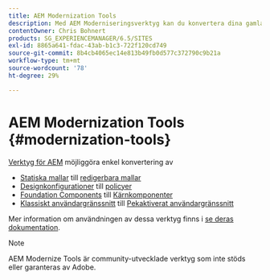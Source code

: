 ```yaml
---
title: AEM Modernization Tools
description: Med AEM Moderniseringsverktyg kan du konvertera dina gamla AEM till den senaste tekniken
contentOwner: Chris Bohnert
products: SG_EXPERIENCEMANAGER/6.5/SITES
exl-id: 8865a641-fdac-43ab-b1c3-722f120cd749
source-git-commit: 8b4cb4065ec14e813b49fb0d577c372790c9b21a
workflow-type: tm+mt
source-wordcount: '78'
ht-degree: 29%

---
```


# AEM Modernization Tools {#modernization-tools}

[Verktyg för AEM](https://opensource.adobe.com/aem-modernize-tools/) möjliggöra enkel konvertering av

* [Statiska mallar](page-templates-static.md) till [redigerbara mallar](page-templates-editable.md)
* [Designkonfigurationer](page-templates-static.md) till [policyer](page-templates-editable.md)
* [Foundation Components](/help/sites-authoring/default-components-foundation.md) till [Kärnkomponenter](https://experienceleague.adobe.com/docs/experience-manager-core-components/using/introduction.html)
* [Klassiskt användargränssnitt](website.md) till [Pekaktiverat användargränssnitt](touch-ui-concepts.md)

Mer information om användningen av dessa verktyg finns i [se deras dokumentation](https://opensource.adobe.com/aem-modernize-tools/).

>[!NOTE]
>
>AEM Modernize Tools är community-utvecklade verktyg som inte stöds eller garanteras av Adobe.
